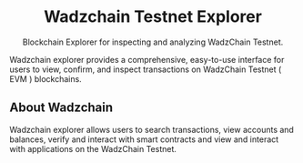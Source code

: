 <h1 align="center">Wadzchain Testnet Explorer</h1>
<p align="center">Blockchain Explorer for inspecting and analyzing WadzChain Testnet.</p>

Wadzchain explorer provides a comprehensive, easy-to-use interface for users to view, confirm, and inspect transactions on WadzChain Testnet ( EVM ) blockchains.

## About Wadzchain

Wadzchain explorer allows users to search transactions, view accounts and balances, verify and interact with smart contracts and view and interact with applications on the WadzChain Testnet.
